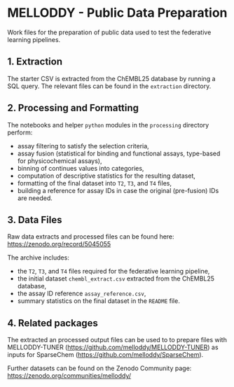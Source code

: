 # MELLODDY - Public Data Preparation
Work files for the preparation of public data used to test the federative learning pipelines.

## 1. Extraction
The starter CSV is extracted from the ChEMBL25 database by running a SQL query. The relevant files can be found in the `extraction` directory.

## 2. Processing and Formatting
The notebooks and helper `python` modules in the `processing` directory perform:
+ assay filtering to satisfy the selection criteria,
+ assay fusion (statistical for binding and functional assays, type-based for physicochemical assays),
+ binning of continues values into categories,
+ computation of descriptive statistics for the resulting dataset,
+ formatting of the final dataset into `T2`, `T3`, and `T4` files,
+ building a reference for assay IDs in case the original (pre-fusion) IDs are needed.

## 3. Data Files
Raw data extracts and processed files can be found here:
https://zenodo.org/record/5045055

The archive includes:
+ the `T2`, `T3`, and `T4` files required for the federative learning pipeline,
+ the initial dataset `chembl_extract.csv` extracted from the ChEMBL25 database,
+ the assay ID reference `assay_reference.csv`,
+ summary statistics on the final dataset in the `README` file.

## 4. Related packages
The extracted an processed output files can be used to to prepare  files with MELLODDY-TUNER (https://github.com/melloddy/MELLODDY-TUNER) as inputs for SparseChem (https://github.com/melloddy/SparseChem).

Further datasets can be found on the Zenodo Community page:
https://zenodo.org/communities/melloddy/